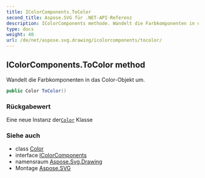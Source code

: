 ```yaml
---
title: IColorComponents.ToColor
second_title: Aspose.SVG für .NET-API-Referenz
description: IColorComponents methode. Wandelt die Farbkomponenten in das ColorObjekt um.
type: docs
weight: 40
url: /de/net/aspose.svg.drawing/icolorcomponents/tocolor/
---
```

## IColorComponents.ToColor method

Wandelt die Farbkomponenten in das Color-Objekt um.

```csharp
public Color ToColor()
```

### Rückgabewert

Eine neue Instanz der[`Color`](../../color/) Klasse

### Siehe auch

* class [Color](../../color/)
* interface [IColorComponents](../)
* namensraum [Aspose.Svg.Drawing](../../icolorcomponents/)
* Montage [Aspose.SVG](../../../)



